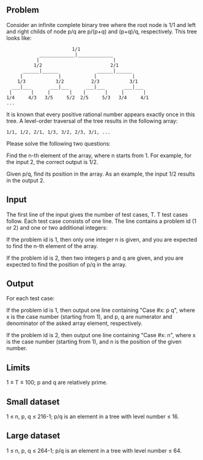 ## Problem
Consider an infinite complete binary tree where the root node is 1/1 and left
and right childs of node p/q are p/(p+q) and (p+q)/q, respectively. This tree
looks like:

```
                        1/1
            _____________|_____________
           |                           |
          1/2                         2/1
      ______|______              ______|______
     |             |            |             |
    1/3           3/2          2/3           3/1
  ___|___       ___|___      ___|___       ___|___
 |       |     |       |    |       |     |       |
1/4     4/3   3/5     5/2  2/5     5/3   3/4     4/1
...
```

It is known that every positive rational number appears exactly once in this
tree. A level-order traversal of the tree results in the following array:

```
1/1, 1/2, 2/1, 1/3, 3/2, 2/3, 3/1, ...
```

Please solve the following two questions:

Find the n-th element of the array, where n starts from 1. For example,
for the input 2, the correct output is 1/2.

Given p/q, find its position in the array. As an example, the input 1/2 results
in the output 2.

## Input
The first line of the input gives the number of test cases, T. T test cases
follow. Each test case consists of one line. The line contains a problem id
(1 or 2) and one or two additional integers:

If the problem id is 1, then only one integer n is given, and you are expected
to find the n-th element of the array.

If the problem id is 2, then two integers p and q are given, and you are
expected to find the position of p/q in the array.

## Output
For each test case:

If the problem id is 1, then output one line containing "Case #x: p q",
where x is the case number (starting from 1), and p, q are numerator and
denominator of the asked array element, respectively.

If the problem id is 2, then output one line containing "Case #x: n", where x is
the case number (starting from 1), and n is the position of the given number.

## Limits
1 ≤ T ≤ 100; p and q are relatively prime.

## Small dataset
1 ≤ n, p, q ≤ 216-1; p/q is an element in a tree with level number ≤ 16.

## Large dataset
1 ≤ n, p, q ≤ 264-1; p/q is an element in a tree with level number ≤ 64.
